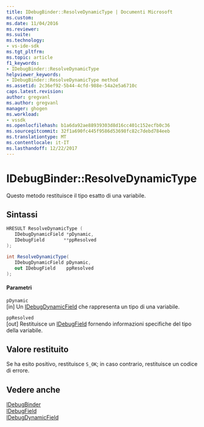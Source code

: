 ```yaml
---
title: IDebugBinder::ResolveDynamicType | Documenti Microsoft
ms.custom: 
ms.date: 11/04/2016
ms.reviewer: 
ms.suite: 
ms.technology:
- vs-ide-sdk
ms.tgt_pltfrm: 
ms.topic: article
f1_keywords:
- IDebugBinder::ResolveDynamicType
helpviewer_keywords:
- IDebugBinder::ResolveDynamicType method
ms.assetid: 2c36ef92-5b44-4cfd-988e-54a2e5a6710c
caps.latest.revision: 
author: gregvanl
ms.author: gregvanl
manager: ghogen
ms.workload:
- vssdk
ms.openlocfilehash: b1a6da92ae88939303d8d16cc401c152ecfb0c36
ms.sourcegitcommit: 32f1a690fc445f9586d53698fc82c7debd784eeb
ms.translationtype: MT
ms.contentlocale: it-IT
ms.lasthandoff: 12/22/2017
---
```

# <a name="idebugbinderresolvedynamictype"></a>IDebugBinder::ResolveDynamicType
Questo metodo restituisce il tipo esatto di una variabile.  
  
## <a name="syntax"></a>Sintassi  
  
```cpp  
HRESULT ResolveDynamicType (  
   IDebugDynamicField *pDynamic,  
   IDebugField       **ppResolved  
);  
```  
  
```csharp  
int ResolveDynamicType(  
   IDebugDynamicField pDynamic,   
   out IDebugField    ppResolved  
);  
```  
  
#### <a name="parameters"></a>Parametri  
 `pDynamic`  
 [in] Un [IDebugDynamicField](../../../extensibility/debugger/reference/idebugdynamicfield.md) che rappresenta un tipo di una variabile.  
  
 `ppResolved`  
 [out] Restituisce un [IDebugField](../../../extensibility/debugger/reference/idebugfield.md) fornendo informazioni specifiche del tipo della variabile.  
  
## <a name="return-value"></a>Valore restituito  
 Se ha esito positivo, restituisce `S_OK`; in caso contrario, restituisce un codice di errore.  
  
## <a name="see-also"></a>Vedere anche  
 [IDebugBinder](../../../extensibility/debugger/reference/idebugbinder.md)   
 [IDebugField](../../../extensibility/debugger/reference/idebugfield.md)   
 [IDebugDynamicField](../../../extensibility/debugger/reference/idebugdynamicfield.md)